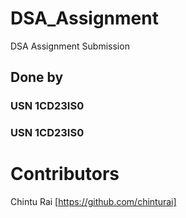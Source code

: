 # DSA_Assignment
DSA Assignment Submission
## Done by
### USN 1CD23IS0
### USN 1CD23IS0

# Contributors 
Chintu Rai [https://github.com/chinturai]


